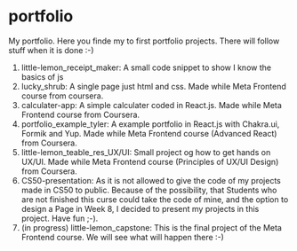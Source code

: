 # portfolio
My portfolio.
Here you finde my to first portfolio projects. There will follow stuff when it is done :-)

1. little-lemon_receipt_maker: A small code snippet to show I know the basics of js
2. lucky_shrub: A single page just html and css. Made while Meta Frontend course from coursera.
3. calculater-app: A simple calculater coded in React.js. Made while Meta Frontend course from Coursera.
4. portfolio_example_tyler: A example portfolio in React.js with Chakra.ui, Formik and Yup. Made while Meta Frontend course (Advanced React) from Coursera.
5. little-lemon_teable_res_UX/UI: Small project og how to get hands on UX/UI. Made while Meta Frontend course (Principles of UX/UI Design) from Coursera.
6. CS50-presentation: As it is not allowed to give the code of my projects made in CS50 to public. Because of the possibility, that Students who are not finished this curse could take the code of mine, and the option to design a Page in Week 8, I decided to present my projects in this project. Have fun ;-).
7. (in progress) little-lemon_capstone: This is the final project of the Meta Frontend course. We will see what will happen there :-)